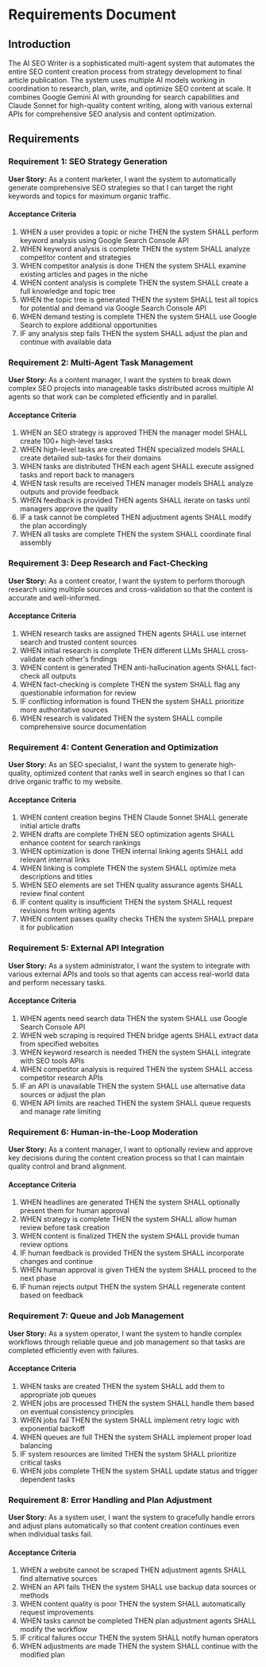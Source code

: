 # Requirements Document

## Introduction

The AI SEO Writer is a sophisticated multi-agent system that automates the entire SEO content creation process from strategy development to final article publication. The system uses multiple AI models working in coordination to research, plan, write, and optimize SEO content at scale. It combines Google Gemini AI with grounding for search capabilities and Claude Sonnet for high-quality content writing, along with various external APIs for comprehensive SEO analysis and content optimization.

## Requirements

### Requirement 1: SEO Strategy Generation

**User Story:** As a content marketer, I want the system to automatically generate comprehensive SEO strategies so that I can target the right keywords and topics for maximum organic traffic.

#### Acceptance Criteria

1. WHEN a user provides a topic or niche THEN the system SHALL perform keyword analysis using Google Search Console API
2. WHEN keyword analysis is complete THEN the system SHALL analyze competitor content and strategies
3. WHEN competitor analysis is done THEN the system SHALL examine existing articles and pages in the niche
4. WHEN content analysis is complete THEN the system SHALL create a full knowledge and topic tree
5. WHEN the topic tree is generated THEN the system SHALL test all topics for potential and demand via Google Search Console API
6. WHEN demand testing is complete THEN the system SHALL use Google Search to explore additional opportunities
7. IF any analysis step fails THEN the system SHALL adjust the plan and continue with available data

### Requirement 2: Multi-Agent Task Management

**User Story:** As a content manager, I want the system to break down complex SEO projects into manageable tasks distributed across multiple AI agents so that work can be completed efficiently and in parallel.

#### Acceptance Criteria

1. WHEN an SEO strategy is approved THEN the manager model SHALL create 100+ high-level tasks
2. WHEN high-level tasks are created THEN specialized models SHALL create detailed sub-tasks for their domains
3. WHEN tasks are distributed THEN each agent SHALL execute assigned tasks and report back to managers
4. WHEN task results are received THEN manager models SHALL analyze outputs and provide feedback
5. WHEN feedback is provided THEN agents SHALL iterate on tasks until managers approve the quality
6. IF a task cannot be completed THEN adjustment agents SHALL modify the plan accordingly
7. WHEN all tasks are complete THEN the system SHALL coordinate final assembly

### Requirement 3: Deep Research and Fact-Checking

**User Story:** As a content creator, I want the system to perform thorough research using multiple sources and cross-validation so that the content is accurate and well-informed.

#### Acceptance Criteria

1. WHEN research tasks are assigned THEN agents SHALL use internet search and trusted content sources
2. WHEN initial research is complete THEN different LLMs SHALL cross-validate each other's findings
3. WHEN content is generated THEN anti-hallucination agents SHALL fact-check all outputs
4. WHEN fact-checking is complete THEN the system SHALL flag any questionable information for review
5. IF conflicting information is found THEN the system SHALL prioritize more authoritative sources
6. WHEN research is validated THEN the system SHALL compile comprehensive source documentation

### Requirement 4: Content Generation and Optimization

**User Story:** As an SEO specialist, I want the system to generate high-quality, optimized content that ranks well in search engines so that I can drive organic traffic to my website.

#### Acceptance Criteria

1. WHEN content creation begins THEN Claude Sonnet SHALL generate initial article drafts
2. WHEN drafts are complete THEN SEO optimization agents SHALL enhance content for search rankings
3. WHEN optimization is done THEN internal linking agents SHALL add relevant internal links
4. WHEN linking is complete THEN the system SHALL optimize meta descriptions and titles
5. WHEN SEO elements are set THEN quality assurance agents SHALL review final content
6. IF content quality is insufficient THEN the system SHALL request revisions from writing agents
7. WHEN content passes quality checks THEN the system SHALL prepare it for publication

### Requirement 5: External API Integration

**User Story:** As a system administrator, I want the system to integrate with various external APIs and tools so that agents can access real-world data and perform necessary tasks.

#### Acceptance Criteria

1. WHEN agents need search data THEN the system SHALL use Google Search Console API
2. WHEN web scraping is required THEN bridge agents SHALL extract data from specified websites
3. WHEN keyword research is needed THEN the system SHALL integrate with SEO tools APIs
4. WHEN competitor analysis is required THEN the system SHALL access competitor research APIs
5. IF an API is unavailable THEN the system SHALL use alternative data sources or adjust the plan
6. WHEN API limits are reached THEN the system SHALL queue requests and manage rate limiting

### Requirement 6: Human-in-the-Loop Moderation

**User Story:** As a content manager, I want to optionally review and approve key decisions during the content creation process so that I can maintain quality control and brand alignment.

#### Acceptance Criteria

1. WHEN headlines are generated THEN the system SHALL optionally present them for human approval
2. WHEN strategy is complete THEN the system SHALL allow human review before task creation
3. WHEN content is finalized THEN the system SHALL provide human review options
4. IF human feedback is provided THEN the system SHALL incorporate changes and continue
5. WHEN human approval is given THEN the system SHALL proceed to the next phase
6. IF human rejects output THEN the system SHALL regenerate content based on feedback

### Requirement 7: Queue and Job Management

**User Story:** As a system operator, I want the system to handle complex workflows through reliable queue and job management so that tasks are completed efficiently even with failures.

#### Acceptance Criteria

1. WHEN tasks are created THEN the system SHALL add them to appropriate job queues
2. WHEN jobs are processed THEN the system SHALL handle them based on eventual consistency principles
3. WHEN jobs fail THEN the system SHALL implement retry logic with exponential backoff
4. WHEN queues are full THEN the system SHALL implement proper load balancing
5. IF system resources are limited THEN the system SHALL prioritize critical tasks
6. WHEN jobs complete THEN the system SHALL update status and trigger dependent tasks

### Requirement 8: Error Handling and Plan Adjustment

**User Story:** As a system user, I want the system to gracefully handle errors and adjust plans automatically so that content creation continues even when individual tasks fail.

#### Acceptance Criteria

1. WHEN a website cannot be scraped THEN adjustment agents SHALL find alternative sources
2. WHEN an API fails THEN the system SHALL use backup data sources or methods
3. WHEN content quality is poor THEN the system SHALL automatically request improvements
4. WHEN tasks cannot be completed THEN plan adjustment agents SHALL modify the workflow
5. IF critical failures occur THEN the system SHALL notify human operators
6. WHEN adjustments are made THEN the system SHALL continue with the modified plan